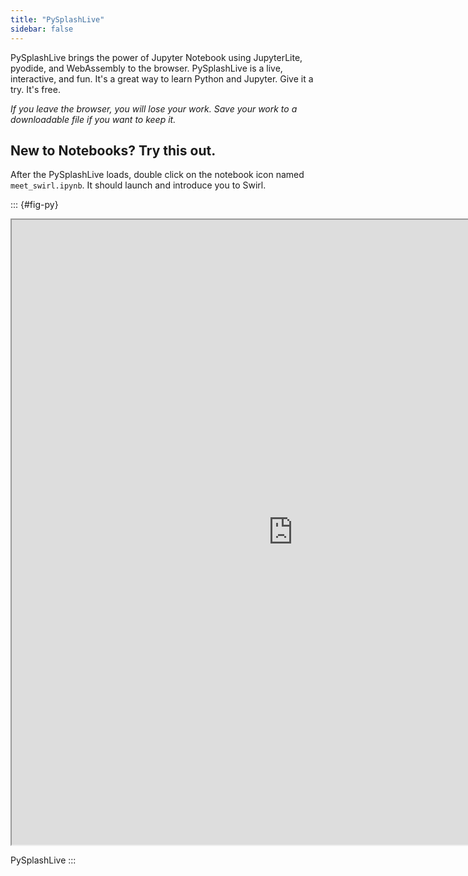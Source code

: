 ```yaml
---
title: "PySplashLive"
sidebar: false
---
```


PySplashLive brings the power of Jupyter Notebook using JupyterLite, pyodide,
and WebAssembly to the browser. PySplashLive is a live, interactive, and
fun. It's a great way to learn Python and Jupyter. Give it a try. It's free.

_If you leave the browser, you will lose your work. Save your work to a
downloadable file if you want to keep it._

## New to Notebooks? Try this out.

After the PySplashLive loads, double click on the notebook icon named `meet_swirl.ipynb`. It should launch and introduce you to Swirl.

::: {#fig-py}

<iframe width="900" height="1000" src="https://willingc.github.io/pysplashlive"></iframe>

PySplashLive
:::
